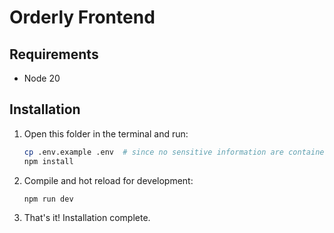 # Orderly Frontend

## Requirements

- Node 20

## Installation

1. Open this folder in the terminal and run:

   ```bash
   cp .env.example .env  # since no sensitive information are contained, this is all you'll need
   npm install
   ```

2. Compile and hot reload for development:

   ```bash
   npm run dev
   ```

3. That's it! Installation complete.
